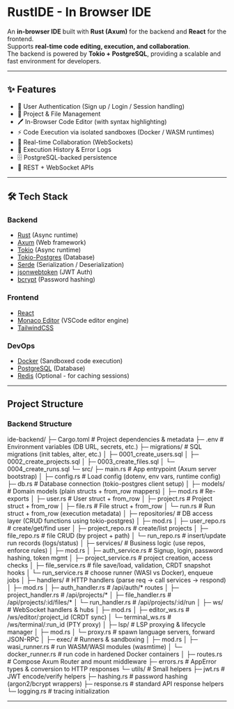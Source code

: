 # RustIDE - In Browser IDE

An **in-browser IDE** built with **Rust (Axum)** for the backend and **React** for the frontend.  
Supports **real-time code editing, execution, and collaboration**.  
The backend is powered by **Tokio + PostgreSQL**, providing a scalable and fast environment for developers.

---

## ✨ Features

- 🔑 User Authentication (Sign up / Login / Session handling)
- 📂 Project & File Management
- 🖊️ In-Browser Code Editor (with syntax highlighting)
- ⚡ Code Execution via isolated sandboxes (Docker / WASM runtimes)
- 🤝 Real-time Collaboration (WebSockets)
- 📜 Execution History & Error Logs
- 🗄️ PostgreSQL-backed persistence
- 📡 REST + WebSocket APIs

---

## 🛠️ Tech Stack

### Backend
- [Rust](https://www.rust-lang.org/) (Async runtime)
- [Axum](https://github.com/tokio-rs/axum) (Web framework)
- [Tokio](https://tokio.rs/) (Async runtime)
- [Tokio-Postgres](https://docs.rs/tokio-postgres/latest/tokio_postgres/) (Database)
- [Serde](https://serde.rs/) (Serialization / Deserialization)
- [jsonwebtoken](https://github.com/Keats/jsonwebtoken) (JWT Auth)
- [bcrypt](https://docs.rs/bcrypt/) (Password hashing)

### Frontend
- [React](https://react.dev/)
- [Monaco Editor](https://microsoft.github.io/monaco-editor/) (VSCode editor engine)
- [TailwindCSS](https://tailwindcss.com/)

### DevOps
- [Docker](https://www.docker.com/) (Sandboxed code execution)
- [PostgreSQL](https://www.postgresql.org/) (Database)
- [Redis](https://redis.io/) (Optional - for caching sessions)

---

## Project Structure

### Backend Structure
ide-backend/
├─ Cargo.toml # Project dependencies & metadata
├─ .env # Environment variables (DB URL, secrets, etc.)
├─ migrations/ # SQL migrations (init tables, alter, etc.)
│ ├─ 0001_create_users.sql
│ ├─ 0002_create_projects.sql
│ ├─ 0003_create_files.sql
│ └─ 0004_create_runs.sql
└─ src/
├─ main.rs # App entrypoint (Axum server bootstrap)
│
├─ config.rs # Load config (dotenv, env vars, runtime config)
├─ db.rs # Database connection (tokio-postgres client setup)
│
├─ models/ # Domain models (plain structs + from_row mappers)
│ ├─ mod.rs # Re-exports
│ ├─ user.rs # User struct + from_row
│ ├─ project.rs # Project struct + from_row
│ ├─ file.rs # File struct + from_row
│ └─ run.rs # Run struct + from_row (execution metadata)
│
├─ repositories/ # DB access layer (CRUD functions using tokio-postgres)
│ ├─ mod.rs
│ ├─ user_repo.rs # create/get/find user
│ ├─ project_repo.rs # create/list projects
│ ├─ file_repo.rs # file CRUD (by project + path)
│ └─ run_repo.rs # insert/update run records (logs/status)
│
├─ services/ # Business logic (use repos, enforce rules)
│ ├─ mod.rs
│ ├─ auth_service.rs # Signup, login, password hashing, token mgmt
│ ├─ project_service.rs # project creation, access checks
│ ├─ file_service.rs # file save/load, validation, CRDT snapshot hooks
│ └─ run_service.rs # choose runner (WASI vs Docker), enqueue jobs
│
├─ handlers/ # HTTP handlers (parse req -> call services -> respond)
│ ├─ mod.rs
│ ├─ auth_handler.rs # /api/auth/* routes
│ ├─ project_handler.rs # /api/projects/*
│ ├─ file_handler.rs # /api/projects/:id/files/*
│ └─ run_handler.rs # /api/projects/:id/run
│
├─ ws/ # WebSocket handlers & hubs
│ ├─ mod.rs
│ ├─ editor_ws.rs # /ws/editor/:project_id (CRDT sync)
│ └─ terminal_ws.rs # /ws/terminal/:run_id (PTY proxy)
│
├─ lsp/ # LSP proxying & lifecycle manager
│ ├─ mod.rs
│ └─ proxy.rs # spawn language servers, forward JSON-RPC
│
├─ exec/ # Runners & sandboxing
│ ├─ mod.rs
│ ├─ wasi_runner.rs # run WASM/WASI modules (wasmtime)
│ └─ docker_runner.rs # run code in hardened Docker containers
│
├─ routes.rs # Compose Axum Router and mount middleware
├─ errors.rs # AppError types & conversion to HTTP responses
└─ utils/ # Small helpers
├─ jwt.rs # JWT encode/verify helpers
├─ hashing.rs # password hashing (argon2/bcrypt wrappers)
├─ response.rs # standard API response helpers
└─ logging.rs # tracing initialization


---
